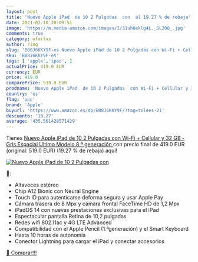 ```yaml
---
layout: post
title: 'Nuevo Apple iPad  de 10 2 Pulgadas  con  al 19.27 % de rebaja'
date: 2021-02-10 20:09:51
image: 'https://m.media-amazon.com/images/I/31uh6eklg4L._SL200_.jpg'
comments: true
category: ofertas
author: ring
slug: 'B08J6KKY9F-es Nuevo Apple iPad de 10 2 Pulgadas con Wi-Fi + Cellular y...'
sku: 'B08J6KKY9F-es'
tags: [ 'apple','ipad', ]
actualPrice: 419.0 EUR
currency: EUR
price: 419.0
comparePrice: 519.0 EUR
prodname: 'Nuevo Apple iPad  de 10 2 Pulgadas  con Wi-Fi + Cellular y 32 GB  - Gris Espacial  Ultimo Modelo  8.ª generación '
country: 'es'
flag: '🇪🇸'
brand: 'Apple'
buyurl: 'https://www.amazon.es/dp/B08J6KKY9F/?tag=tolees-21'
descuento: '19.27'
average: '435.561428571429'
---
```


Tienes [Nuevo Apple iPad  de 10 2 Pulgadas  con Wi-Fi + Cellular y 32 GB  - Gris Espacial  Ultimo Modelo  8.ª generación ](https://www.amazon.es/dp/B08J6KKY9F/?tag=tolees-21) con precio final de  419.0 EUR (original: 519.0 EUR) (19.27 %  de rebaja) aqui!

[![Nuevo Apple iPad  de 10 2 Pulgadas  con ](https://m.media-amazon.com/images/I/31uh6eklg4L._SL200_.jpg)](https://www.amazon.es/dp/B08J6KKY9F/?tag=tolees-21)

🔎:

- Altavoces estéreo
- Chip A12 Bionic con Neural Engine
- Touch ID para autenticarse deforma segura y usar Apple Pay
- Cámara trasera de 8 Mpx y cámara frontal FaceTime HD de 1,2 Mpx
- iPadOS 14 con nuevas prestaciones exclusivas para el iPad
- Espectacular pantalla Retina de 10,2 pulgadas
- Redes wifi 802.11ac y 4G LTE Advanced
- Compatibilidad con el Apple Pencil (1.ªgeneración) y el Smart Keyboard
- Hasta 10 horas de autonomía
- Conector Lightning para cargar el iPad y conectar accesorios

[🛒 Comprar!!!](https://www.amazon.es/dp/B08J6KKY9F/?tag=tolees-21)
